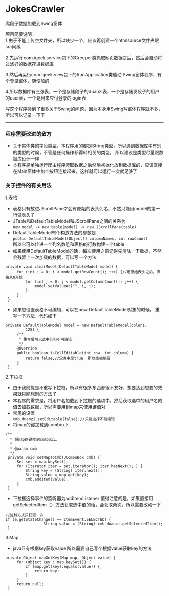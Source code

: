 # JokesCrawler
爬段子数据加载到Swing窗体  
  
项目简要说明：  
1.由于不能上传空文件夹，所以缺少一个，应该再创建一个htmlsource文件夹跟src同级

2.先运行 com.igeek.service包下的Creeper类抓取网页数据之后，然后会自动将过滤好的数据存进数据库  

3.然后再运行com.igeek.view包下的RunApplication类启动 Swing窗体程序，有个登录窗体，随便加的  

4.所以数据库有三张表，一个是存储段子的duanzi表，一个是存储发段子的用户的user表，一个是用来应付登录的login表

写这个程序碰到了很多关于Swing的问题，因为本身用Swing写窗体程序就不多，所以可以记录一下下  
  
  -------------
  
### 程序需要改进的敌方
* 关于实体类的字段类型，本程序用的都是String类型，所以遇到数据库中有别的类型的时候，不管是任何操作都得转相关的类型，
所以建议是类型尽量跟数据库设计一样
* 本程序是单独运行爬虫程序爬取数据之后然后初始化放到数据库的，应该直接在Main窗体中加个按钮连接起来，这样就可以运行一次就足够了  

### 关于控件的有关用法
1.表格
   * 表格只有放进JScrollPane才会有原始的表头列名，不然只能用model的第一行做表头了  
   * JTable和DefaultTableModel和JScrollPane之间的关系为  
   `new model -> new table(model) -> new JScrollPane(table)`
   * DefaultTableModel有个构造方法的参数是  
   `public DefaultTableModel(Object[] columnNames, int rowCount)`  
   所以它可以传进一个列名数组和表格的行数构建一个table  
   * 如果使用DefaultTableModel的话，每次使用之前记得先清除一下数据，不然会残留上一次加载的数据，可以写一个方法  
   ```
   private void clearModel(DefaultTableModel model) {
        for (int i = 0; i < model.getRowCount(); i++) {//用原始表头之后，直接从0开始
            for (int j = 0; j < model.getColumnCount(); j++) {
                model.setValueAt("", i, j);
            }
        }
    }
```  
   * 如果想设置表格不可编辑，可以在new DefaultTableModel对象的时候， 重写一下方法，代码如下  
   ```  
   private DefaultTableModel model = new DefaultTableModel(coluns,
            125) {
        /**
         * 重写后可以选中行但不可编辑
         */
        @Override
        public boolean isCellEditable(int row, int column) {
            return false;//父类中是true  所以能被编辑
        }
    };
```  
  
  
2.下拉框  
   * 由于我前提是不重写下拉框，所以有很多东西都很不友好，想要达到想要的效果就只能想别的方法了  
   * 本程序的需求是，将用户名加载到下拉框的选项中，然后获取选中的用户名的值去加载数据，所以需要用到map来使用键值对  
   * 常见的设置  
   `cmb_duanzi.setEditable(false);//只能选择不能编辑`  
   * 将map的键加载到combox下  
   ```  
   /**
     * 将map的键挂到combox上
     *
     * @param cmb
     */
    private void setMapToCmb(JComboBox cmb) {
        Set set = map.keySet();
        for (Iterator iter = set.iterator(); iter.hasNext(); ) {
            String key = (String) iter.next();
            String value = map.get(key);
            cmb.addItem(value);
        }
    }  
```  
   * 下拉框选择事件的监听器为addItemListener 值得注意的是，如果直接用getSelectedItem（）方法获取选中值的话，会获取两次，所以需要改动一下  
   ```  
   //这种方式只获取一次
   if (e.getStateChange() == ItemEvent.SELECTED) {
                    String value = (String) cmb_duanzi.getSelectedItem();  
    }  
```  
  
  
3.Map  
   * java只有根据key获取value 所以需要自己写个根据value获取key的方法  
   ```  
   private Object mapGetKey(Map map, Object value) {
        for (Object key : map.keySet()) {
            if (map.get(key).equals(value)) {
                return key;
            }
        }
        return null;
    }
```  
   
